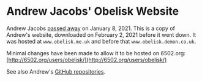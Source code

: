 # Andrew Jacobs' Obelisk Website

Andrew Jacobs [passed away](http://forum.6502.org/viewtopic.php?t=6466) on January 8, 2021.
This is a copy of Andrew's website, downloaded on February 2, 2021 before it went down.  It
was hosted at `www.obelisk.me.uk` and before that `www.obelisk.demon.co.uk`.  

Minimal changes have been made to allow it to be hosted on 6502.org: [http://6502.org/users/obelisk/](http://6502.org/users/obelisk/)

See also Andrew's [GitHub repositories](https://github.com/andrew-jacobs).
